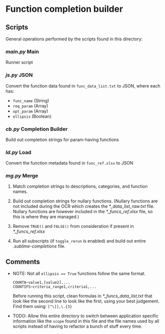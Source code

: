 # Function completion builder

## Scripts

General operations performed by the scripts found in this directory:

### *main.py* Main
Runner script

### *js.py* JSON
Convert the function data found in `func_data_list.txt` to JSON, where each has:
- `func_name` (String)
- `req_param` (Array)
- `opt_param` (Array)
- `ellipsis` (Boolean)

### *cb.py* Completion Builder
Build out completion strings for param-having functions

### *ld.py* Load
Convert the function metadata found in `func_ref.xlsx` to JSON

### *mg.py* Merge

1. Match completion strings to descriptions, categories, and function names.

2. Build out completion strings for nullary functions.
    (Nullary functions are not included during the OCR which creates the
    *\*\_data\_list\_raw.txt* file. Nullary functions are however included in
    the *\*\_funcs\_ref.xlsx* file, so this is where they are managed.)

3. Remove `TRUE()` and `FALSE()` from consideration if present in
    *\*\_funcs\_ref.xlsx*

4. Run all subscripts (if `toggle_rerun` is enabled) and build out entire
    *.sublime-completions* file.


## Comments

- NOTE: Not all `ellipsis == True` functions follow the same format.

    ```
    COUNTA~value1,[value2],...
    COUNTIFS~criteria_range1,criteria1,...
    ```

    Before running this script, clean formulas in *\*\_funcs\_data\_list.txt*
    that look like the second line to look like the first, using your best
    judgement. Find them using: `[^\]],\.{3}`

- TODO: Allow this entire directory to switch between application specific
    information like the `scope` found in this file and the file names used by
    all scripts instead of having to refactor a bunch of stuff every time.
